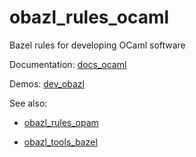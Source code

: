 # obazl_rules_ocaml
Bazel rules for developing OCaml software

Documentation: [docs_ocaml](https://obazl.github.io/docs_ocaml/)

Demos:  [dev_obazl](https://github.com/obazl/dev_obazl)

See also:

* [obazl_rules_opam](https://github.com/obazl/rules_opam)

* [obazl_tools_bazel](https://github.com/obazl/tools_bazel)
